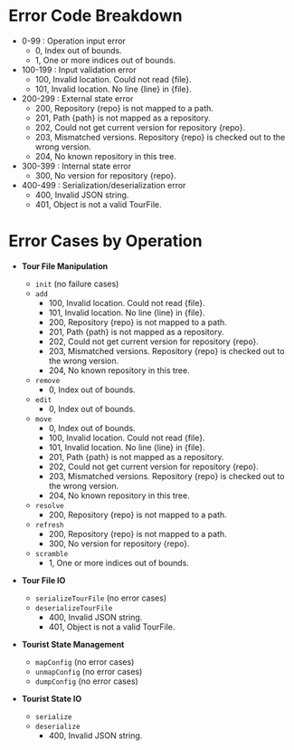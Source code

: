 # Error Code Breakdown

- 0-99 : Operation input error
  - 0, Index out of bounds.
  - 1, One or more indices out of bounds.
- 100-199 : Input validation error
  - 100, Invalid location. Could not read {file}.
  - 101, Invalid location. No line {line} in {file}.
- 200-299 : External state error
  - 200, Repository {repo} is not mapped to a path.
  - 201, Path {path} is not mapped as a repository.
  - 202, Could not get current version for repository {repo}.
  - 203, Mismatched versions. Repository {repo} is checked out to the wrong
    version.
  - 204, No known repository in this tree.
- 300-399 : Internal state error
  - 300, No version for repository {repo}.
- 400-499 : Serialization/deserialization error
  - 400, Invalid JSON string.
  - 401, Object is not a valid TourFile.

# Error Cases by Operation

- **Tour File Manipulation**

  - `init` (no failure cases)
  - `add`
    - 100, Invalid location. Could not read {file}.
    - 101, Invalid location. No line {line} in {file}.
    - 200, Repository {repo} is not mapped to a path.
    - 201, Path {path} is not mapped as a repository.
    - 202, Could not get current version for repository {repo}.
    - 203, Mismatched versions. Repository {repo} is checked out to the wrong
      version.
    - 204, No known repository in this tree.
  - `remove`
    - 0, Index out of bounds.
  - `edit`
    - 0, Index out of bounds.
  - `move`
    - 0, Index out of bounds.
    - 100, Invalid location. Could not read {file}.
    - 101, Invalid location. No line {line} in {file}.
    - 201, Path {path} is not mapped as a repository.
    - 202, Could not get current version for repository {repo}.
    - 203, Mismatched versions. Repository {repo} is checked out to the wrong
      version.
    - 204, No known repository in this tree.
  - `resolve`
    - 200, Repository {repo} is not mapped to a path.
  - `refresh`
    - 200, Repository {repo} is not mapped to a path.
    - 300, No version for repository {repo}.
  - `scramble`
    - 1, One or more indices out of bounds.

- **Tour File IO**

  - `serializeTourFile` (no error cases)
  - `deserializeTourFile`
    - 400, Invalid JSON string.
    - 401, Object is not a valid TourFile.

- **Tourist State Management**

  - `mapConfig` (no error cases)
  - `unmapConfig` (no error cases)
  - `dumpConfig` (no error cases)

- **Tourist State IO**
  - `serialize`
  - `deserialize`
    - 400, Invalid JSON string.

